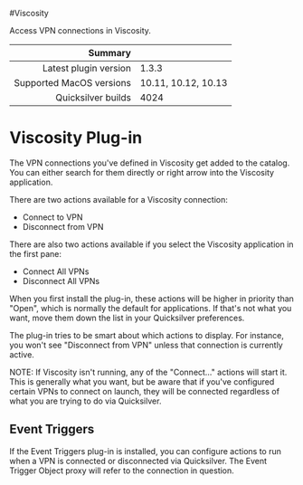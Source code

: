 #Viscosity

Access VPN connections in Viscosity.

 Summary                  | &nbsp; 
-------------------------:|:--------------------
 Latest plugin version    | 1.3.3
 Supported MacOS versions | 10.11, 10.12, 10.13
 Quicksilver builds       | 4024


# Viscosity Plug-in

The VPN connections you've defined in Viscosity get added to the catalog. You
can either search for them directly or right arrow into the Viscosity
application.

There are two actions available for a Viscosity connection:

  * Connect to VPN
  * Disconnect from VPN

There are also two actions available if you select the Viscosity application
in the first pane:

  * Connect All VPNs
  * Disconnect All VPNs

When you first install the plug-in, these actions will be higher in priority
than "Open", which is normally the default for applications. If that's not
what you want, move them down the list in your Quicksilver preferences.

The plug-in tries to be smart about which actions to display. For instance,
you won't see "Disconnect from VPN" unless that connection is currently
active.

NOTE: If Viscosity isn't running, any of the "Connect…" actions will start it.
This is generally what you want, but be aware that if you've configured
certain VPNs to connect on launch, they will be connected regardless of what
you are trying to do via Quicksilver.

## Event Triggers

If the Event Triggers plug-in is installed, you can configure actions to run
when a VPN is connected or disconnected via Quicksilver. The Event Trigger
Object proxy will refer to the connection in question.